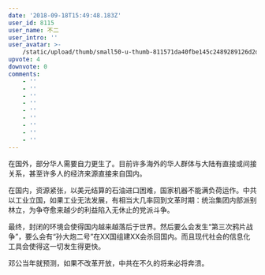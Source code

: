 ```yaml
---
date: '2018-09-18T15:49:48.183Z'
user_id: 8115
user_name: 不二
user_intro: ''
user_avatar: >-
    /static/upload/thumb/small50-u-thumb-811571da40fbe145c2489289126d2dc60116d4520a3c.png
upvote: 4
downvote: 0
comments:
    - ''
    - ''
    - ''
    - ''
    - ''
    - ''
    - ''
    - ''
    - ''
---
```


在国外，部分华人需要自力更生了。目前许多海外的华人群体与大陆有直接或间接关系，甚至许多人的经济来源直接来自国内。

在国内，资源紧张，以美元结算的石油进口困难，国家机器不能满负荷运作。中共以工业立国，如果工业无法发展，有相当大几率回到文革时期：统治集团内部派别林立，为争夺愈来越少的利益陷入无休止的党派斗争。

最终，封闭的环境会使得国内越来越落后于世界。然后要么会发生“第三次鸦片战争”，要么会有“孙大炮二号”在XX国组建XX会杀回国内。而且现代社会的信息化工具会使得这一切发生得更快。

  

邓公当年就预测，如果不改革开放，中共在不久的将来必将奔溃。
